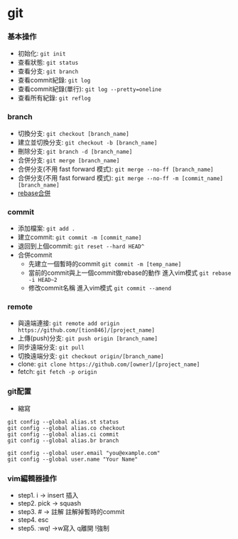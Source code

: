 # git

### 基本操作
- 初始化:  `git init`
- 查看狀態:  `git status`
- 查看分支:  `git branch`
- 查看commit紀錄:  `git log`
- 查看commit紀錄(單行):  `git log --pretty=oneline`
- 查看所有紀錄:  `git reflog`

### branch
- 切換分支:  `git checkout [branch_name]`
- 建立並切換分支:  `git checkout -b [branch_name]`
- 刪除分支:  `git branch -d [branch_name]`
- 合併分支:  `git merge [branch_name]`
- 合併分支(不用 fast forward 模式):  `git merge --no-ff [branch_name]`
- 合併分支(不用 fast forward 模式):  `git merge --no-ff -m [commit_name] [branch_name]`
- [rebase合併](https://blog.yorkxin.org/2011/07/29/git-rebase)

### commit
- 添加檔案:  `git add .`
- 建立commit:  `git commit -m [commit_name]`
- 退回到上個commit:  `git reset --hard HEAD^`
- 合併commit
  - 先建立一個暫時的commit `git commit -m [temp_name]`
  - 當前的commit與上一個commit做rebase的動作 進入vim模式 `git rebase -i HEAD~2`
  - 修改commit名稱 進入vim模式 `git commit --amend`

### remote
- 與遠端連接:  ` git remote add origin https://github.com/[tion846]/[project_name] `  
- 上傳(push)分支:  `git push origin [branch_name]`
- 同步遠端分支:  `git pull`
- 切換遠端分支:  `git checkout origin/[branch_name]`
- clone:  `git clone https://github.com/[owner]/[project_name]`
- fetch:  `git fetch -p origin`

### git配置
- 縮寫
```
git config --global alias.st status
git config --global alias.co checkout
git config --global alias.ci commit
git config --global alias.br branch

git config --global user.email "you@example.com"
git config --global user.name "Your Name"
```

### vim編輯器操作
- step1. i -> insert 插入
- step2. pick -> squash
- step3. # -> 註解  註解掉暫時的commit
- step4. esc
- step5. :wq! ->w寫入 q離開 !強制
